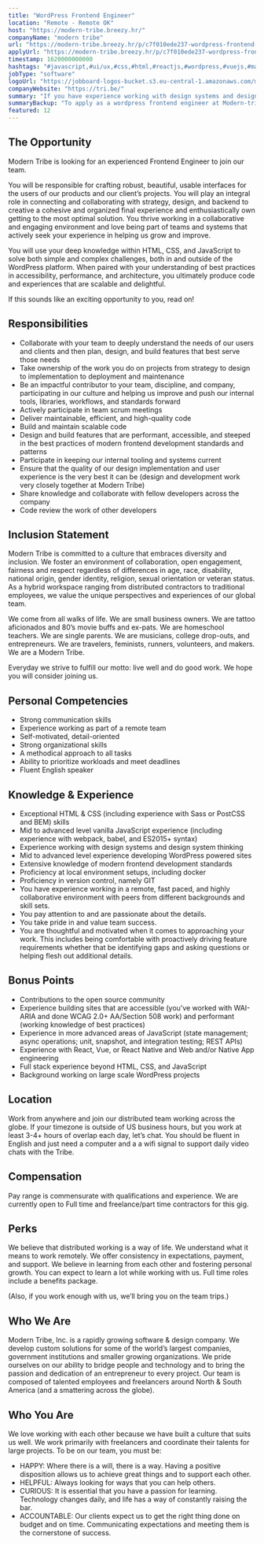```yaml
---
title: "WordPress Frontend Engineer"
location: "Remote - Remote OK"
host: "https://modern-tribe.breezy.hr/"
companyName: "modern tribe"
url: "https://modern-tribe.breezy.hr/p/c7f010ede237-wordpress-frontend-engineer"
applyUrl: "https://modern-tribe.breezy.hr/p/c7f010ede237-wordpress-frontend-engineer/apply"
timestamp: 1620000000000
hashtags: "#javascript,#ui/ux,#css,#html,#reactjs,#wordpress,#vuejs,#management,#docker,#git"
jobType: "software"
logoUrl: "https://jobboard-logos-bucket.s3.eu-central-1.amazonaws.com/modern-tribe"
companyWebsite: "https://tri.be/"
summary: "If you have experience working with design systems and design system thinking, consider applying to Modern Tribe's job post for a new WordPress Frontend Engineer."
summaryBackup: "To apply as a wordpress frontend engineer at Modern-tribe, you preferably need to have some knowledge of: #javascript, #ui/ux, #css."
featured: 12
---
```


## The Opportunity

Modern Tribe is looking for an experienced Frontend Engineer to join our team.

You will be responsible for crafting robust, beautiful, usable interfaces for the users of our products and our client’s projects. You will play an integral role in connecting and collaborating with strategy, design, and backend to creative a cohesive and organized final experience and enthusiastically own getting to the most optimal solution. You thrive working in a collaborative and engaging environment and love being part of teams and systems that actively seek your experience in helping us grow and improve.

You will use your deep knowledge within HTML, CSS, and JavaScript to solve both simple and complex challenges, both in and outside of the WordPress platform. When paired with your understanding of best practices in accessibility, performance, and architecture, you ultimately produce code and experiences that are scalable and delightful.

If this sounds like an exciting opportunity to you, read on!

## Responsibilities

*   Collaborate with your team to deeply understand the needs of our users and clients and then plan, design, and build features that best serve those needs
*   Take ownership of the work you do on projects from strategy to design to implementation to deployment and maintenance
*   Be an impactful contributor to your team, discipline, and company, participating in our culture and helping us improve and push our internal tools, libraries, workflows, and standards forward
*   Actively participate in team scrum meetings
*   Deliver maintainable, efficient, and high-quality code
*   Build and maintain scalable code
*   Design and build features that are performant, accessible, and steeped in the best practices of modern frontend development standards and patterns
*   Participate in keeping our internal tooling and systems current
*   Ensure that the quality of our design implementation and user experience is the very best it can be (design and development work very closely together at Modern Tribe)
*   Share knowledge and collaborate with fellow developers across the company
*   Code review the work of other developers

## Inclusion Statement

Modern Tribe is committed to a culture that embraces diversity and inclusion. We foster an environment of collaboration, open engagement, fairness and respect regardless of differences in age, race, disability, national origin, gender identity, religion, sexual orientation or veteran status. As a hybrid workspace ranging from distributed contractors to traditional employees, we value the unique perspectives and experiences of our global team.

We come from all walks of life. We are small business owners. We are tattoo aficionados and 80’s movie buffs and ex-pats. We are homeschool teachers. We are single parents. We are musicians, college drop-outs, and entrepreneurs. We are travelers, feminists, runners, volunteers, and makers. We are a Modern Tribe.

Everyday we strive to fulfill our motto: live well and do good work. We hope you will consider joining us.

## Personal Competencies

*   Strong communication skills
*   Experience working as part of a remote team
*   Self-motivated, detail-oriented
*   Strong organizational skills
*   A methodical approach to all tasks
*   Ability to prioritize workloads and meet deadlines
*   Fluent English speaker

## Knowledge & Experience

*   Exceptional HTML & CSS (including experience with Sass or PostCSS and BEM) skills
*   Mid to advanced level vanilla JavaScript experience (including experience with webpack, babel, and ES2015+ syntax)
*   Experience working with design systems and design system thinking
*   Mid to advanced level experience developing WordPress powered sites
*   Extensive knowledge of modern frontend development standards
*   Proficiency at local environment setups, including docker
*   Proficiency in version control, namely GIT
*   You have experience working in a remote, fast paced, and highly collaborative environment with peers from different backgrounds and skill sets.
*   You pay attention to and are passionate about the details.
*   You take pride in and value team success.
*   You are thoughtful and motivated when it comes to approaching your work. This includes being comfortable with proactively driving feature requirements whether that be identifying gaps and asking questions or helping flesh out additional details.

## Bonus Points

*   Contributions to the open source community
*   Experience building sites that are accessible (you’ve worked with WAI-ARIA and done WCAG 2.0+ AA/Section 508 work) and performant (working knowledge of best practices)
*   Experience in more advanced areas of JavaScript (state management; async operations; unit, snapshot, and integration testing; REST APIs)
*   Experience with React, Vue, or React Native and Web and/or Native App engineering
*   Full stack experience beyond HTML, CSS, and JavaScript
*   Background working on large scale WordPress projects

## Location

Work from anywhere and join our distributed team working across the globe. If your timezone is outside of US business hours, but you work at least 3-4+ hours of overlap each day, let’s chat. You should be fluent in English and just need a computer and a a wifi signal to support daily video chats with the Tribe.

## Compensation

Pay range is commensurate with qualifications and experience. We are currently open to Full time and freelance/part time contractors for this gig.

## Perks

We believe that distributed working is a way of life. We understand what it means to work remotely. We offer consistency in expectations, payment, and support. We believe in learning from each other and fostering personal growth. You can expect to learn a lot while working with us. Full time roles include a benefits package.

(Also, if you work enough with us, we’ll bring you on the team trips.)

## Who We Are

Modern Tribe, Inc. is a rapidly growing software & design company. We develop custom solutions for some of the world’s largest companies, government institutions and smaller growing organizations. We pride ourselves on our ability to bridge people and technology and to bring the passion and dedication of an entrepreneur to every project. Our team is composed of talented employees and freelancers around North & South America (and a smattering across the globe).

## Who You Are

We love working with each other because we have built a culture that suits us well. We work primarily with freelancers and coordinate their talents for large projects. To be on our team, you must be:

*   HAPPY: Where there is a will, there is a way. Having a positive disposition allows us to achieve great things and to support each other.
*   HELPFUL: Always looking for ways that you can help others.
*   CURIOUS: It is essential that you have a passion for learning. Technology changes daily, and life has a way of constantly raising the bar.
*   ACCOUNTABLE: Our clients expect us to get the right thing done on budget and on time. Communicating expectations and meeting them is the cornerstone of success.
